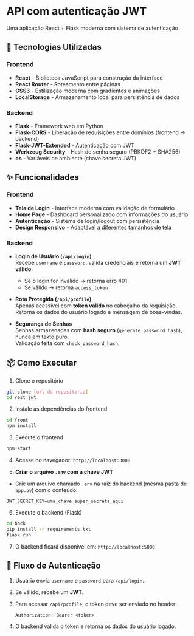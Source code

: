 # API com autenticação JWT

Uma aplicação React + Flask moderna com sistema de autenticação

## 🚀 Tecnologias Utilizadas

### Frontend
- **React** - Biblioteca JavaScript para construção da interface
- **React Router** - Roteamento entre páginas
- **CSS3** - Estilização moderna com gradientes e animações
- **LocalStorage** - Armazenamento local para persistência de dados

### Backend
- **Flask** - Framework web em Python
- **Flask-CORS** - Liberação de requisições entre domínios (frontend → backend)
- **Flask-JWT-Extended** - Autenticação com JWT
- **Werkzeug Security** - Hash de senha seguro (PBKDF2 + SHA256)
- **os** - Variáveis de ambiente (chave secreta JWT)

## ✨ Funcionalidades

### Frontend
- **Tela de Login** - Interface moderna com validação de formulário
- **Home Page** - Dashboard personalizado com informações do usuário
- **Autenticação** - Sistema de login/logout com persistência
- **Design Responsivo** - Adaptável a diferentes tamanhos de tela

### Backend
- **Login de Usuário (`/api/login`)**  
  Recebe `username` e `password`, valida credenciais e retorna um **JWT válido**.  
  - Se o login for inválido → retorna erro 401  
  - Se válido → retorna `access_token`

- **Rota Protegida (`/api/profile`)**  
  Apenas acessível com **token válido** no cabeçalho da requisição.  
  Retorna os dados do usuário logado e mensagem de boas-vindas.

- **Segurança de Senhas**  
  Senhas armazenadas com **hash seguro** (`generate_password_hash`), nunca em texto puro.  
  Validação feita com `check_password_hash`.

## 📦 Como Executar

1. Clone o repositório
```bash
git clone [url-do-repositorio]
cd rest_jwt
```

2. Instale as dependências do frontend

```bash
cd front
npm install
```

3. Execute o frontend

```bash
npm start
```

4. Acesse no navegador: `http://localhost:3000`

5. **Criar o arquivo `.env` com a chave JWT**

* Crie um arquivo chamado `.env` na raiz do backend (mesma pasta de `app.py`) com o conteúdo:

```
JWT_SECRET_KEY=uma_chave_super_secreta_aqui
```

6. Execute o backend (Flask)

```bash
cd back
pip install -r requirements.txt
flask run
```

7. O backend ficará disponível em: `http://localhost:5000`

## 📌 Fluxo de Autenticação

1. Usuário envia `username` e `password` para `/api/login`.
2. Se válido, recebe um **JWT**.
3. Para acessar `/api/profile`, o token deve ser enviado no header:

   ```http
   Authorization: Bearer <token>
   ```
4. O backend valida o token e retorna os dados do usuário logado.
